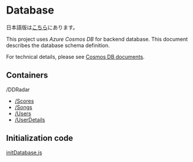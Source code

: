 # Database

日本語版は[こちら](./README-ja.md)にあります。

This project uses *Azure Cosmos DB* for backend database.
This document describes the database schema definition.

For technical details, please see [Cosmos DB documents](https://docs.microsoft.com/azure/cosmos-db/).

## Containers

/DDRadar

- [/Scores](./scores.md)
- [/Songs](./songs.md)
- [/Users](./users.md)
- [/UserDetails](./user-details.md)

## Initialization code

[initDatabase.js](../../api/__tests__/initDatabase.js)
